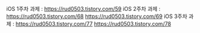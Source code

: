 iOS 1주차 과제 : https://rud0503.tistory.com/59
iOS 2주차 과제 : https://rud0503.tistory.com/68
                https://rud0503.tistory.com/69
iOS 3주차 과제 : https://rud0503.tistory.com/77
                https://rud0503.tistory.com/78